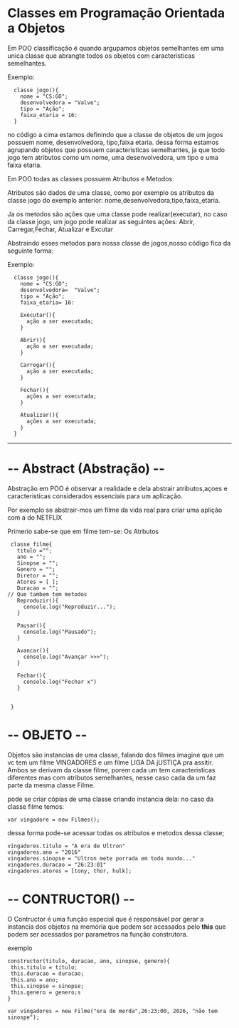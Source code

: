 # Classes em Programação Orientada a Objetos

Em POO classificação é quando argupamos objetos semelhantes em uma unica classe que abrangte todos os objetos com caracteristicas semelhantes.

Exemplo:

```
  classe jogo(){
    nome = "CS:GO";
    desenvolvedora = "Valve";
    tipo = "Ação";
    faixa_etaria = 16:
  }
```

no código a cima estamos definindo que a classe de objetos de um jogos possuem nome, desenvolvedora, tipo,faixa etaria. dessa forma estamos agrupando objetos que possuem caracteristicas semelhantes, ja que todo jogo tem atributos como um nome, uma desenvolvedora, um tipo e uma faixa etaria.

Em POO todas as classes possuem Atributos e Metodos:

Atributos são dados de uma classe, como por exemplo os atributos da classe jogo do exemplo anterior: 
    nome,desenvolvedora,tipo,faixa_etaria.

Ja os metodos são ações que uma classe pode realizar(executar), no caso da classe jogo, um jogo pode realizar as seguintes ações:
  Abrir, Carregar,Fechar, Atualizar e Excutar

Abstraindo esses metodos para nossa classe de jogos,nosso código fica da seguinte forma:

Exemplo:

```
  classe jogo(){
    nome = "CS:GO";
    desenvolvedora=  "Valve";
    tipo = "Ação";
    faixa_etaria= 16:

    Executar(){
      ação a ser executada;
    }

    Abrir(){
      ação a ser executada;
    }

    Carregar(){
      ação a ser executada;
    }

    Fechar(){
      ações a ser executada;
    }

    Atualizar(){
      ações a ser executada;
    }
  }
```
<hr>

# -- Abstract (Abstração) --

<p>Abstração em POO é  observar a realidade e dela abstrair atributos,açoes e caracteristicas considerados essenciais para um aplicação. </p>

<p>Por exemplo se abstrair-mos um filme da vida real para criar uma aplição com a do NETFLIX</p>

Primerio sabe-se que em filme tem-se: 
Os Atrbutos 

```
 classe filme{
   titulo ="";
   ano = "";
   Sinopse = "";
   Genero = "";
   Diretor = "";
   Atores = [ ];
   Duracao = "";
// Que tambem tem metodos
   Reproduzir(){
     console.log("Reproduzir...");
   }

   Pausar(){
     console.log("Pausado");
   }

   Avancar(){
     console.log("Avançar >>>");
   }

   Fechar(){
     console.log("Fechar x")
   }

   
 }
```

# -- OBJETO --

<p>Objetos são instancias de uma classe, falando dos filmes imagine que um vc tem um filme VINGADORES e um filme LIGA DA jUSTIÇA pra assitir. Ambos se derivam da classe filme, porem cada um tem caracteristicas diferentes mas com atributos semelhantes, nesse caso cada da um faz parte da mesma classe Filme.</p>

pode se criar cópias de uma  classe criando instancia dela:
no caso da classe filme temos:

```
var vingadore = new Filmes();
```

dessa forma pode-se acessar todas os atributos e metodos dessa classe;

```
vingadores.titulo = "A era de Ultron"
vingadores.ano = "2016"
vingadores.sinopse = "Ultron mete porrada em todo mundo..."
vingadores.duracao = "26:23:01"
vingadores.atores = [tony, thor, hulk];
```

# -- CONTRUCTOR() --

<p>O Contructor é uma função especial  que é responsável por gerar a instancia dos objetos na memória que podem ser acessados pelo <strong>this</strong> que podem ser acessados por parametros na função construtora.</p>

exemplo
 ```
constructor(titulo, duracao, ano, sinopse, genero){
  this.titulo = titulo;
  this.duracao = duracao;
  this.ano = ano;
  this.sinopse = sinopse;
  this.genero = genero;s
}

var vingadores = new Filme("era de merda",26:23:00, 2026, "não tem sinospe");
``` 